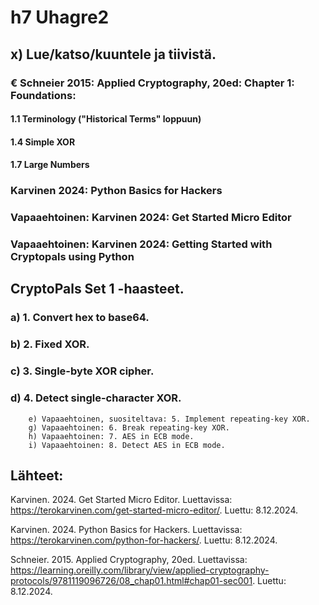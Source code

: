 # h7 Uhagre2

## x) Lue/katso/kuuntele ja tiivistä. 

### € Schneier 2015: Applied Cryptography, 20ed: Chapter 1: Foundations:

#### 1.1 Terminology ("Historical Terms" loppuun)
            
#### 1.4 Simple XOR

#### 1.7 Large Numbers

### Karvinen 2024: Python Basics for Hackers

### Vapaaehtoinen: Karvinen 2024: Get Started Micro Editor

### Vapaaehtoinen: Karvinen 2024: Getting Started with Cryptopals using Python
            

## CryptoPals Set 1 -haasteet.

### a) 1. Convert hex to base64.


### b) 2. Fixed XOR.


### c) 3. Single-byte XOR cipher.



### d) 4. Detect single-character XOR.


           
        e) Vapaaehtoinen, suositeltava: 5. Implement repeating-key XOR.
        g) Vapaaehtoinen: 6. Break repeating-key XOR.
        h) Vapaaehtoinen: 7. AES in ECB mode.
        i) Vapaaehtoinen: 8. Detect AES in ECB mode.

## Lähteet:

Karvinen. 2024. Get Started Micro Editor. Luettavissa: https://terokarvinen.com/get-started-micro-editor/. Luettu: 8.12.2024.

Karvinen. 2024. Python Basics for Hackers. Luettavissa: https://terokarvinen.com/python-for-hackers/. Luettu: 8.12.2024.

Schneier. 2015. Applied Cryptography, 20ed. Luettavissa: https://learning.oreilly.com/library/view/applied-cryptography-protocols/9781119096726/08_chap01.html#chap01-sec001. Luettu: 8.12.2024.

